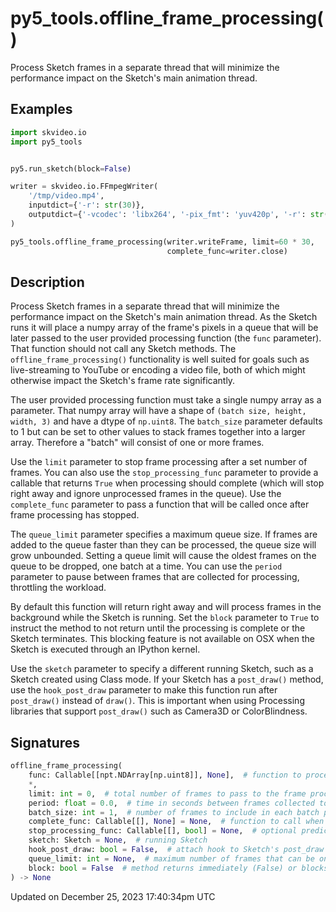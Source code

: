 # py5_tools.offline_frame_processing()

Process Sketch frames in a separate thread that will minimize the performance impact on the Sketch's main animation thread.

## Examples

<div class="example-table">

<div class="example-row"><div class="example-cell-image">

</div><div class="example-cell-code">

```python
import skvideo.io
import py5_tools


py5.run_sketch(block=False)

writer = skvideo.io.FFmpegWriter(
    '/tmp/video.mp4',
    inputdict={'-r': str(30)},
    outputdict={'-vcodec': 'libx264', '-pix_fmt': 'yuv420p', '-r': str(30)}
)

py5_tools.offline_frame_processing(writer.writeFrame, limit=60 * 30,
                                   complete_func=writer.close)
```

</div></div>

</div>

## Description

Process Sketch frames in a separate thread that will minimize the performance impact on the Sketch's main animation thread. As the Sketch runs it will place a numpy array of the frame's pixels in a queue that will be later passed to the user provided processing function (the `func` parameter). That function should not call any Sketch methods. The `offline_frame_processing()` functionality is well suited for goals such as live-streaming to YouTube or encoding a video file, both of which might otherwise impact the Sketch's frame rate significantly.

The user provided processing function must take a single numpy array as a parameter. That numpy array will have a shape of `(batch size, height, width, 3)` and have a dtype of `np.uint8`. The `batch_size` parameter defaults to 1 but can be set to other values to stack frames together into a larger array. Therefore a "batch" will consist of one or more frames.

Use the `limit` parameter to stop frame processing after a set number of frames. You can also use the `stop_processing_func` parameter to provide a callable that returns `True` when processing should complete (which will stop right away and ignore unprocessed frames in the queue). Use the `complete_func` parameter to pass a function that will be called once after frame processing has stopped.

The `queue_limit` parameter specifies a maximum queue size. If frames are added to the queue faster than they can be processed, the queue size will grow unbounded. Setting a queue limit will cause the oldest frames on the queue to be dropped, one batch at a time. You can use the `period` parameter to pause between frames that are collected for processing, throttling the workload.

By default this function will return right away and will process frames in the background while the Sketch is running. Set the `block` parameter to `True` to instruct the method to not return until the processing is complete or the Sketch terminates. This blocking feature is not available on OSX when the Sketch is executed through an IPython kernel.

Use the `sketch` parameter to specify a different running Sketch, such as a Sketch created using Class mode. If your Sketch has a `post_draw()` method, use the `hook_post_draw` parameter to make this function run after `post_draw()` instead of `draw()`. This is important when using Processing libraries that support `post_draw()` such as Camera3D or ColorBlindness.

## Signatures

```python
offline_frame_processing(
    func: Callable[[npt.NDArray[np.uint8]], None],  # function to process the Sketch's pixels, one batch at a time
    *,
    limit: int = 0,  # total number of frames to pass to the frame processing function
    period: float = 0.0,  # time in seconds between frames collected to be passed to the frame processing function (default 0 means no delay)
    batch_size: int = 1,  # number of frames to include in each batch passed to the frame processing function
    complete_func: Callable[[], None] = None,  # function to call when frame processing is complete
    stop_processing_func: Callable[[], bool] = None,  # optional predicate function that determines if frame processing should terminate
    sketch: Sketch = None,  # running Sketch
    hook_post_draw: bool = False,  # attach hook to Sketch's post_draw method instead of draw
    queue_limit: int = None,  # maximum number of frames that can be on the queue waiting to be processed
    block: bool = False  # method returns immediately (False) or blocks until function returns (True)
) -> None
```

Updated on December 25, 2023 17:40:34pm UTC
